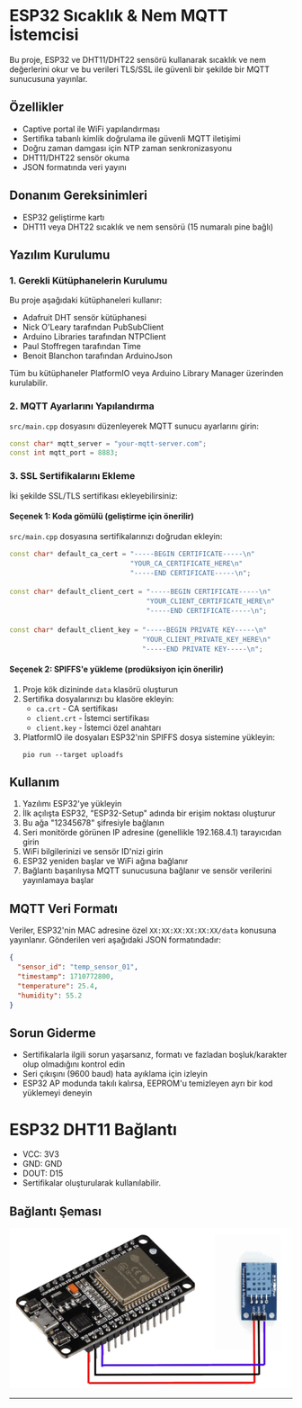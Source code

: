 # ESP32 Sıcaklık & Nem MQTT İstemcisi

Bu proje, ESP32 ve DHT11/DHT22 sensörü kullanarak sıcaklık ve nem değerlerini okur ve bu verileri TLS/SSL ile güvenli bir şekilde bir MQTT sunucusuna yayınlar.

## Özellikler

- Captive portal ile WiFi yapılandırması
- Sertifika tabanlı kimlik doğrulama ile güvenli MQTT iletişimi
- Doğru zaman damgası için NTP zaman senkronizasyonu
- DHT11/DHT22 sensör okuma
- JSON formatında veri yayını

## Donanım Gereksinimleri

- ESP32 geliştirme kartı
- DHT11 veya DHT22 sıcaklık ve nem sensörü (15 numaralı pine bağlı)

## Yazılım Kurulumu

### 1. Gerekli Kütüphanelerin Kurulumu

Bu proje aşağıdaki kütüphaneleri kullanır:

- Adafruit DHT sensör kütüphanesi
- Nick O'Leary tarafından PubSubClient
- Arduino Libraries tarafından NTPClient
- Paul Stoffregen tarafından Time
- Benoit Blanchon tarafından ArduinoJson

Tüm bu kütüphaneler PlatformIO veya Arduino Library Manager üzerinden kurulabilir.

### 2. MQTT Ayarlarını Yapılandırma

`src/main.cpp` dosyasını düzenleyerek MQTT sunucu ayarlarını girin:

```cpp
const char* mqtt_server = "your-mqtt-server.com";
const int mqtt_port = 8883;
```

### 3. SSL Sertifikalarını Ekleme

İki şekilde SSL/TLS sertifikası ekleyebilirsiniz:

#### Seçenek 1: Koda gömülü (geliştirme için önerilir)

`src/main.cpp` dosyasına sertifikalarınızı doğrudan ekleyin:

```cpp
const char* default_ca_cert = "-----BEGIN CERTIFICATE-----\n"
                              "YOUR_CA_CERTIFICATE_HERE\n"
                              "-----END CERTIFICATE-----\n";

const char* default_client_cert = "-----BEGIN CERTIFICATE-----\n"
                                  "YOUR_CLIENT_CERTIFICATE_HERE\n"
                                  "-----END CERTIFICATE-----\n";

const char* default_client_key = "-----BEGIN PRIVATE KEY-----\n"
                                 "YOUR_CLIENT_PRIVATE_KEY_HERE\n"
                                 "-----END PRIVATE KEY-----\n";
```

#### Seçenek 2: SPIFFS'e yükleme (prodüksiyon için önerilir)

1. Proje kök dizininde `data` klasörü oluşturun
2. Sertifika dosyalarınızı bu klasöre ekleyin:
   - `ca.crt` - CA sertifikası
   - `client.crt` - İstemci sertifikası
   - `client.key` - İstemci özel anahtarı
3. PlatformIO ile dosyaları ESP32'nin SPIFFS dosya sistemine yükleyin:
   ```
   pio run --target uploadfs
   ```

## Kullanım

1. Yazılımı ESP32'ye yükleyin
2. İlk açılışta ESP32, "ESP32-Setup" adında bir erişim noktası oluşturur
3. Bu ağa "12345678" şifresiyle bağlanın
4. Seri monitörde görünen IP adresine (genellikle 192.168.4.1) tarayıcıdan girin
5. WiFi bilgilerinizi ve sensör ID'nizi girin
6. ESP32 yeniden başlar ve WiFi ağına bağlanır
7. Bağlantı başarılıysa MQTT sunucusuna bağlanır ve sensör verilerini yayınlamaya başlar

## MQTT Veri Formatı

Veriler, ESP32'nin MAC adresine özel `XX:XX:XX:XX:XX:XX/data` konusuna yayınlanır. Gönderilen veri aşağıdaki JSON formatındadır:

```json
{
  "sensor_id": "temp_sensor_01",
  "timestamp": 1710772800,
  "temperature": 25.4,
  "humidity": 55.2
}
```

## Sorun Giderme

- Sertifikalarla ilgili sorun yaşarsanız, formatı ve fazladan boşluk/karakter olup olmadığını kontrol edin
- Seri çıkışını (9600 baud) hata ayıklama için izleyin
- ESP32 AP modunda takılı kalırsa, EEPROM'u temizleyen ayrı bir kod yüklemeyi deneyin

# ESP32 DHT11 Bağlantı
- VCC: 3V3
- GND: GND
- DOUT: D15
- Sertifikalar oluşturularak kullanılabilir.

## Bağlantı Şeması

![ESP32 DHT11 Bağlantı Şeması](esp-dht11.png)

---

